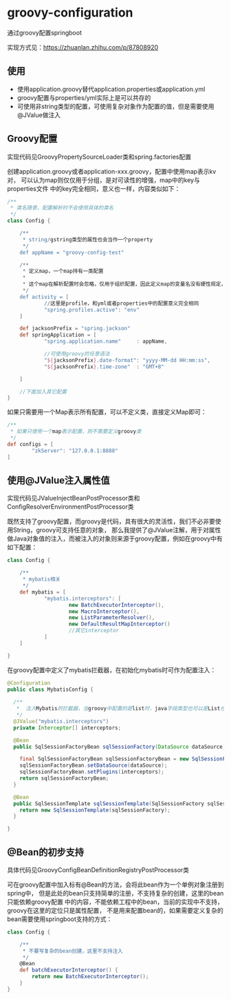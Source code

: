 # groovy-configuration
通过groovy配置springboot

实现方式见：https://zhuanlan.zhihu.com/p/87808920

## 使用
* 使用application.groovy替代application.properties或application.yml
* groovy配置与properties/yml实际上是可以共存的
* 可使用非string类型的配置，可使用复杂对象作为配置的值，但是需要使用@JValue做注入

## Groovy配置
实现代码见GroovyPropertySourceLoader类和spring.factories配置


创建application.groovy或者application-xxx.groovy，配置中使用map表示kv对，
可以认为map则仅仅用于分组，是对可读性的增强，map中的key与properties文件
中的key完全相同，意义也一样，内容类似如下：

```groovy
/**
 * 类名随意，配置解析时不会使用具体的类名
 */
class Config {

    /**
     * string/gstring类型的属性也会当作一个property
     */
    def appName = "groovy-config-test"

    /**
     * 定义map，一个map持有一类配置
     *
     * 这个map在解析配置时会忽略，仅用于组织配置，因此定义map的变量名没有硬性规定，取有业务意义的即可
     */
    def activity = [
            //这里是profile，和yml或者properties中的配置意义完全相同
            "spring.profiles.active": "env"
    ]

    def jacksonPrefix = "spring.jackson"
    def springApplication = [
            "spring.application.name"     : appName,

            //可使用groovy的任意语法
            "${jacksonPrefix}.date-format": "yyyy-MM-dd HH:mm:ss",
            "${jacksonPrefix}.time-zone"  : "GMT+8"

    ]

    //下面加入其它配置
}
```

如果只需要用一个Map表示所有配置，可以不定义类，直接定义Map即可：
```groovy
/**
 * 如果只使用一个map表示配置，则不需要定义groovy类
 */
def configs = [
        "zkServer": "127.0.0.1:8888"
]
```

## 使用@JValue注入属性值

实现代码见JValueInjectBeanPostProcessor类和ConfigResolverEnvironmentPostProcessor类

既然支持了groovy配置，而groovy是代码，具有很大的灵活性，我们不必非要使用String，groovy可支持任意的对象，
那么我提供了@JValue注解，用于对属性做Java对象值的注入，而被注入的对象则来源于groovy配置，例如在groovy中有如下配置：

```groovy
class Config {

    /**
     * mybatis相关
     */
    def mybatis = [
            "mybatis.interceptors": [
                    new BatchExecutorInterceptor(),
                    new MacroInterceptor(),
                    new ListParameterResolver(),
                    new DefaultResultMapInterceptor()
                    //其它interceptor
            ]
    ]

}
```

在groovy配置中定义了mybatis拦截器，在初始化mybatis时可作为配置注入：
```java
@Configuration
public class MybatisConfig {
  
  /**
   *  注入Mybatis的拦截器，当groovy中配置的是list时，java字段类型也可以是List也可以是数组
   */
  @JValue("mybatis.interceptors")
  private Interceptor[] interceptors;

  @Bean
  public SqlSessionFactoryBean sqlSessionFactory(DataSource dataSource) {

    final SqlSessionFactoryBean sqlSessionFactoryBean = new SqlSessionFactoryBean();
    sqlSessionFactoryBean.setDataSource(dataSource);
    sqlSessionFactoryBean.setPlugins(interceptors);
    return sqlSessionFactoryBean;
  }

  @Bean
  public SqlSessionTemplate sqlSessionTemplate(SqlSessionFactory sqlSessionFactory) {
    return new SqlSessionTemplate(sqlSessionFactory);
  }

}

```

## @Bean的初步支持
具体代码见GroovyConfigBeanDefinitionRegistryPostProcessor类

可在groovy配置中加入标有@Bean的方法，会将此bean作为一个单例对象注册到spring中，
但是此处的bean只支持简单的注册，不支持复杂的创建，这里的bean只能依赖groovy配置
中的内容，不能依赖工程中的bean，当前的实现中不支持，groovy在这里的定位只是属性配置，
不是用来配置bean的，如果需要定义复杂的bean需要使用springboot支持的方式：
```groovy
class Config {

    /**
     * 不要写复杂的bean创建，这里不支持注入 
     */
    @Bean
    def batchExecutorInterceptor() {
        return new BatchExecutorInterceptor();
    }
}
```